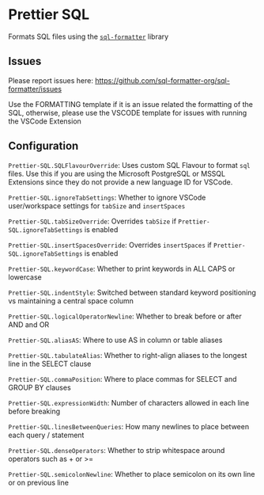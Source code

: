 # Prettier SQL

Formats SQL files using the [`sql-formatter`](https://github.com/sql-formatter-org/sql-formatter) library

## Issues

Please report issues here: https://github.com/sql-formatter-org/sql-formatter/issues

Use the FORMATTING template if it is an issue related the formatting of the SQL, otherwise, please use the VSCODE template for issues with running the VSCode Extension

## Configuration

`Prettier-SQL.SQLFlavourOverride`: Uses custom SQL Flavour to format `sql` files. Use this if you are using the Microsoft PostgreSQL or MSSQL Extensions since they do not provide a new language ID for VSCode.

`Prettier-SQL.ignoreTabSettings`: Whether to ignore VSCode user/workspace settings for `tabSize` and `insertSpaces`

`Prettier-SQL.tabSizeOverride`: Overrides `tabSize` if `Prettier-SQL.ignoreTabSettings` is enabled

`Prettier-SQL.insertSpacesOverride`: Overrides `insertSpaces` if `Prettier-SQL.ignoreTabSettings` is enabled

`Prettier-SQL.keywordCase`: Whether to print keywords in ALL CAPS or lowercase

`Prettier-SQL.indentStyle`: Switched between standard keyword positioning vs maintaining a central space column

`Prettier-SQL.logicalOperatorNewline`: Whether to break before or after AND and OR

`Prettier-SQL.aliasAS`: Where to use AS in column or table aliases

`Prettier-SQL.tabulateAlias`: Whether to right-align aliases to the longest line in the SELECT clause

`Prettier-SQL.commaPosition`: Where to place commas for SELECT and GROUP BY clauses

`Prettier-SQL.expressionWidth`: Number of characters allowed in each line before breaking

`Prettier-SQL.linesBetweenQueries`: How many newlines to place between each query / statement

`Prettier-SQL.denseOperators`: Whether to strip whitespace around operators such as + or >=

`Prettier-SQL.semicolonNewline`: Whether to place semicolon on its own line or on previous line
